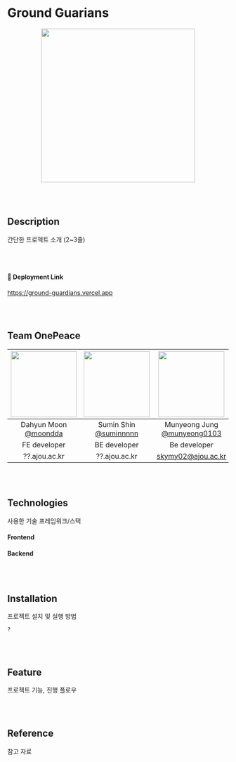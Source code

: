 # Ground Guarians
<p align="center"><img src="https://github.com/GroundGuardians/GG_FE/assets/99591750/7e2c1915-467c-4d6b-a035-ea1d8ac043e8" width="350" height="350"/></p>

<br>
<br>

## Description
간단한 프로젝트 소개 (2~3줄)

<br/>
<br/>

#### 🔗 Deployment Link
https://ground-guardians.vercel.app

<br/>
<br/>

## Team OnePeace
|<img src="https://avatars.githubusercontent.com/u/93575538?v=4" width="150" height="150"/>|<img src="https://avatars.githubusercontent.com/u/89023026?v=4" width="150" height="150"/>|<img src="https://avatars.githubusercontent.com/u/99591750?v=4" width="150" height="150"/>|<img src="" width="150" height="150"/>|
|:-:|:-:|:-:|:-:|
|Dahyun Moon<br/>[@moondda](https://github.com/moondda)|Sumin Shin<br/>[@suminnnnn](https://github.com/suminnnnn)|Munyeong Jung<br/>[@munyeong0103](https://github.com/munyeong0103)|Eunbi Hwang<br/>[@]()|
|FE developer|BE developer|Be developer|Designer|
|??.ajou.ac.kr|??.ajou.ac.kr|skymy02@ajou.ac.kr|??.ajou.ac.kr|

<br/>
<br/>

## Technologies
사용한 기술 프레임워크/스택
#### Frontend

#### Backend

<br/>
<br/>

## Installation
프로젝트 설치 및 실행 방법
```
?
```

<br/>
<br/>

## Feature
프로젝트 기능, 진행 플로우

<br/>
<br/>

## Reference
참고 자료
